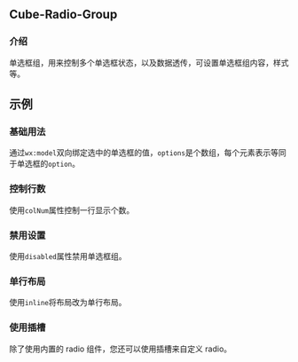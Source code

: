 ## Cube-Radio-Group

<card>

### 介绍

单选框组，用来控制多个单选框状态，以及数据透传，可设置单选框组内容，样式等。

</card>

## 示例

</card>

<card>

### 基础用法

通过`wx:model`双向绑定选中的单选框的值，`options`是个数组，每个元素表示等同于单选框的`option`。
<!-- @example: group -> template -->

<!-- @example: group -> script -->

</card>

<card>

### 控制行数

使用`colNum`属性控制一行显示个数。
<!-- @example: group-column-num -> template -->

<!-- @example: group-column-num -> script -->

</card>

<card>

### 禁用设置

使用`disabled`属性禁用单选框组。
<!-- @example: group-disabled -> template -->

<!-- @example: group-disabled -> script -->

</card>

<card>

### 单行布局

使用`inline`将布局改为单行布局。
<!-- @example: group-inline -> template -->

<!-- @example: group-inline -> script -->

</card>

<card>

### 使用插槽

除了使用内置的 radio 组件，您还可以使用插槽来自定义 radio。

<!-- @example: group-slot -> template -->

<!-- @example: group-slot -> script -->

</card>
